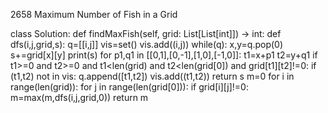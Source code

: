 2658 Maximum Number of Fish in a Grid

class Solution:
    def findMaxFish(self, grid: List[List[int]]) -> int:
        def dfs(i,j,grid,s):
            q=[[i,j]]
            vis=set()
            vis.add((i,j))
            while(q):
                x,y=q.pop(0)
                s+=grid[x][y]
                print(s)
                for p1,q1 in [[0,1],[0,-1],[1,0],[-1,0]]:
                    t1=x+p1
                    t2=y+q1
                    if t1>=0 and t2>=0 and t1<len(grid) and t2<len(grid[0]) and grid[t1][t2]!=0:
                        if (t1,t2) not in vis:
                            q.append([t1,t2])
                            vis.add((t1,t2))
            return s
        m=0
        for i in range(len(grid)):
            for j in range(len(grid[0])):
                if grid[i][j]!=0:
                    m=max(m,dfs(i,j,grid,0))
        return m
        
